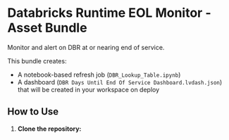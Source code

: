 # Databricks Runtime EOL Monitor - Asset Bundle
Monitor and alert on DBR at or nearing end of service.

This bundle creates:
- A notebook-based refresh job (`DBR_Lookup_Table.ipynb`)
- A dashboard (`DBR Days Until End Of Service Dashboard.lvdash.json`) that will be created in your workspace on deploy

## How to Use

1. **Clone the repository:**

